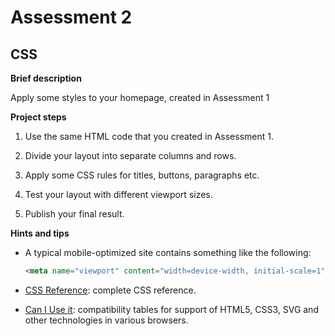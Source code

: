 # Assessment 2

## CSS

**Brief description**

Apply some styles to your homepage, created in Assessment 1

**Project steps**

1. Use the same HTML code that you created in Assessment 1.

2. Divide your layout into separate columns and rows.

3. Apply some CSS rules for titles, buttons, paragraphs etc.

4. Test your layout with different viewport sizes.

5. Publish your final result.

**Hints and tips**

- A typical mobile-optimized site contains something like the following:

  ```html
  <meta name="viewport" content="width=device-width, initial-scale=1">
  ```

- [CSS Reference](https://developer.mozilla.org/en-US/docs/Web/CSS/Reference): complete CSS reference.

- [Can I Use it](http://caniuse.com):
compatibility tables for support of HTML5, CSS3, SVG and other technologies in various browsers.
